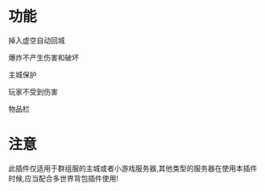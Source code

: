 # 功能
掉入虚空自动回城

爆炸不产生伤害和破坏

主城保护

玩家不受到伤害

物品栏

# 注意 
此插件仅适用于群组服的主城或者小游戏服务器,其他类型的服务器在使用本插件时候,应当配合多世界背包插件使用!
